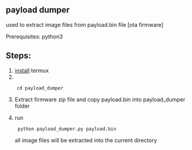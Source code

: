 ## payload dumper
used to extract image files from payload.bin file [ota firmware]

Prerequisites: python3

## Steps:
1. [install]() termux
2. 

        cd payload_dumper

3. Extract firmware zip file and copy payload.bin into payload_dumper folder

4. run

        python payload_dumper.py payload.bin

    all image files will be extracted into the current directory
